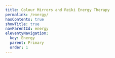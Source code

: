 ```yaml
---
title: Colour Mirrors and Reiki Energy Therapy
permalink: /energy/
hasContents: true
showTitle: true
navParentId: energy
eleventyNavigation:
  key: Energy
  parent: Primary
  order: 1
---
```

 